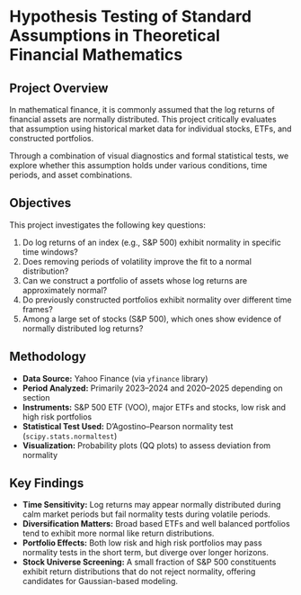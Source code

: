 # Hypothesis Testing of Standard Assumptions in Theoretical Financial Mathematics

## Project Overview

In mathematical finance, it is commonly assumed that the log returns of financial assets are normally distributed. This project critically evaluates that assumption using historical market data for individual stocks, ETFs, and constructed portfolios.

Through a combination of visual diagnostics and formal statistical tests, we explore whether this assumption holds under various conditions, time periods, and asset combinations.

## Objectives

This project investigates the following key questions:

1. Do log returns of an index (e.g., S&P 500) exhibit normality in specific time windows?
2. Does removing periods of volatility improve the fit to a normal distribution?
3. Can we construct a portfolio of assets whose log returns are approximately normal?
4. Do previously constructed portfolios exhibit normality over different time frames?
5. Among a large set of stocks (S&P 500), which ones show evidence of normally distributed log returns?

## Methodology

- **Data Source:** Yahoo Finance (via `yfinance` library)
- **Period Analyzed:** Primarily 2023–2024 and 2020–2025 depending on section
- **Instruments:** S&P 500 ETF (VOO), major ETFs and stocks, low risk and high risk portfolios
- **Statistical Test Used:** D’Agostino–Pearson normality test (`scipy.stats.normaltest`)
- **Visualization:** Probability plots (QQ plots) to assess deviation from normality

## Key Findings

- **Time Sensitivity:** Log returns may appear normally distributed during calm market periods but fail normality tests during volatile periods.
- **Diversification Matters:** Broad based ETFs and well balanced portfolios tend to exhibit more normal like return distributions.
- **Portfolio Effects:** Both low risk and high risk portfolios may pass normality tests in the short term, but diverge over longer horizons.
- **Stock Universe Screening:** A small fraction of S&P 500 constituents exhibit return distributions that do not reject normality, offering candidates for Gaussian-based modeling.



